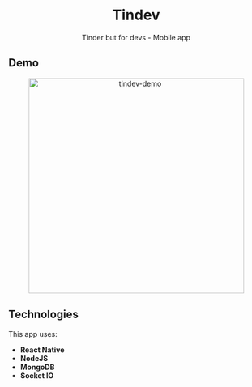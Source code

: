 <h1 align="center">
    <br>
    Tindev
</h1>

<p align="center">Tinder but for devs - Mobile app</p>

## Demo

<p align="center">
    <img height="425" src="https://i.ibb.co/68gPjZd/tindev-demo.gif" alt="tindev-demo" border="0">
</p>

## Technologies

This app uses:

- **React Native**
- **NodeJS**
- **MongoDB**
- **Socket IO** 